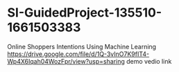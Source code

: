 # SI-GuidedProject-135510-1661503383
Online Shoppers Intentions Using Machine Learning
https://drive.google.com/file/d/1Q-3vInO7K9fIT4-Wp4X6Iqah04WozFpr/view?usp=sharing 
demo vedio link
